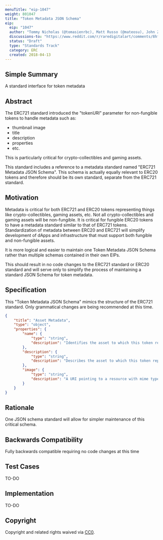```yaml
---
menuTitle: "eip-1047"
weight: 801047 
title: "Token Metadata JSON Schema"
eip:
  eip: "1047"
  author: "Tommy Nicholas (@tomasienrbc), Matt Russo (@mateosu), John Zettler (@JohnZettler)"
  discussions-to: "https://www.reddit.com/r/raredigitalart/comments/8hfk2a/token_metadata_json_schema_eip_1047/"
  status: "Draft"
  type: "Standards Track"
  category: ERC
  created: 2018-04-13
---
```


## Simple Summary
A standard interface for token metadata

## Abstract
The ERC721 standard introduced the "tokenURI" parameter for non-fungible tokens to handle metadata such as:

- thumbnail image
- title
- description
- properties
- etc.

This is particularly critical for crypto-collectibles and gaming assets.

This standard includes a reference to a metadata standard named "ERC721 Metadata JSON Schema". This schema is actually equally relevant to ERC20 tokens and therefore should be its own standard, separate from the ERC721 standard.

## Motivation
Metadata is critical for both ERC721 and ERC20 tokens representing things like crypto-collectibles, gaming assets, etc. Not all crypto-collectibles and gaming assets will be non-fungible. It is critical for fungible ERC20 tokens to have a metadata standard similar to that of ERC721 tokens. Standardization of metadata between ERC20 and ERC721 will simplify development of dApps and infrastructure that must support both fungible and non-fungible assets.

It is more logical and easier to maintain one Token Metadata JSON Schema rather than multiple schemas contained in their own EIPs.

This should result in no code changes to the ERC721 standard or ERC20 standard and will serve only to simplify the process of maintaining a standard JSON Schema for token metadata.

## Specification

This "Token Metadata JSON Schema" mimics the structure of the ERC721 standard. Only grammatical changes are being recommended at this time.

```json
{
    "title": "Asset Metadata",
    "type": "object",
    "properties": {
        "name": {
            "type": "string",
            "description": "Identifies the asset to which this token represents",
        },
        "description": {
            "type": "string",
            "description": "Describes the asset to which this token represents",
        },
        "image": {
            "type": "string",
            "description": "A URI pointing to a resource with mime type image/* representing the asset to which this token represents. Consider making any images at a width between 320 and 1080 pixels and aspect ratio between 1.91:1 and 4:5 inclusive.",
        }
    }
}
```
## Rationale
One JSON schema standard will allow for simpler maintenance of this critical schema.

## Backwards Compatibility
Fully backwards compatible requiring no code changes at this time

## Test Cases
TO-DO

## Implementation
TO-DO

## Copyright
Copyright and related rights waived via [CC0](https://creativecommons.org/publicdomain/zero/1.0/).
